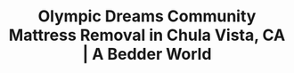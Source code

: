 ---
layout: location.njk
title: "Olympic Dreams Community Mattress Removal in Chula Vista, CA | A Bedder World"
description: "Professional mattress removal in Chula Vista's diverse Olympic Training Center community. Next-day pickup serving bicultural neighborhoods. Call 720-263-6094."
permalink: /mattress-removal/california/san-diego/chula-vista/
city: "Chula Vista"
state: "California"
stateSlug: "california"
parentMetro: "San Diego"
coordinates:
  lat: 32.6401
  lng: -117.0842
pricing:
  startingPrice: 125
  single: 125
  queen: 155
  king: 180
zipCodes:
  - "91909"
  - "91910"
  - "91911"
  - "91913"
  - "91914"
  - "91915"
neighborhoods:
  - name: "Olympic Training Center Area"
    zipCodes: ["91915"]
  - name: "Eastlake"
    zipCodes: ["91913", "91915"]
  - name: "Otay Ranch"
    zipCodes: ["91913", "91914"]
  - name: "Rancho Del Rey"
    zipCodes: ["91910"]
  - name: "Bonita Long Canyon"
    zipCodes: ["91910"]
  - name: "Castle Park"
    zipCodes: ["91910"]
  - name: "Montgomery"
    zipCodes: ["91911"]
  - name: "Terra Nova"
    zipCodes: ["91913"]
  - name: "Rolling Hills Ranch"
    zipCodes: ["91914"]
  - name: "Millenia"
    zipCodes: ["91915"]
  - name: "Village Walk"
    zipCodes: ["91915"]
  - name: "Sesame Place Area"
    zipCodes: ["91910"]
  - name: "Chula Vista Marina"
    zipCodes: ["91910"]
  - name: "Southwestern College Area"
    zipCodes: ["91910"]
  - name: "Heritage"
    zipCodes: ["91913"]
nearbyCities:
  - name: "San Diego"
    slug: "san-diego"
    distance: "10 miles north"
    isMetro: true
  - name: "National City"
    slug: "national-city"
    distance: "8 miles northwest"
    isSuburb: true
  - name: "Bonita"
    slug: "bonita"
    distance: "5 miles northeast"
    isSuburb: true
recyclingPartners:
  - "City of Chula Vista Environmental Services"
  - "Republic Services South Bay"
  - "San Diego County Bye Bye Mattress Program"
  - "Miramar Landfill Recycling"
localRegulations: "Chula Vista operates comprehensive waste management services with bilingual customer support reflecting the community's diverse demographics. The city requires proper scheduling for bulk item pickup and offers regular collection services for residents. All mattress disposal must comply with California environmental regulations and city waste management policies. Residents can access the San Diego County Bye Bye Mattress program for free recycling services."
reviews:
  count: 89
  featured:
    - author: "Maria S."
      text: "Excelente servicio for our family home in Eastlake. Con tres hijos and constant room changes, we needed reliable mattress pickup after upgrading the twins' beds. The team was very respectful and professional, working around our busy schedule with the kids' soccer practice. They handled our stairs perfectly and were done quickly."
      neighborhood: "Eastlake"
    - author: "David L."
      text: "Outstanding service in Otay Ranch. We're near the Olympic Training Center and needed quick removal during our home renovation. The crew was professional and efficient, removing two queen mattresses without disturbing our neighbor's morning workout routine. Great communication and fair pricing for our modern home."
      neighborhood: "Otay Ranch"
    - author: "Carmen R."
      text: "Fantastic experience in the Montgomery area. Living in this diverse neighborhood, we appreciated their bilingual service and cultural understanding. They picked up our old king mattress after our bedroom update and were very courteous with our elderly neighbor next door. Highly recommend for families in the community."
      neighborhood: "Montgomery"
faqs:
  - question: "How much does mattress removal cost in Chula Vista?"
    answer: "Our pricing starts at $125 for single mattresses, $155 for doubles/queens, and $180 for kings or multiple pieces. This includes pickup from any level of your home and proper recycling through San Diego County facilities."
  - question: "Do you offer bilingual service for Spanish-speaking residents?"
    answer: "Absolutely. We understand Chula Vista's significant Hispanic population and can coordinate service in both English and Spanish to serve our diverse community effectively."
  - question: "What's your pickup timeframe for Chula Vista?"
    answer: "Most pickups happen within 24-48 hours of booking. We schedule efficiently around South Bay areas and can often accommodate next-day service requests."
  - question: "Can you work around Olympic Training Center and sports activities?"
    answer: "Yes, we're familiar with the area around the Elite Athlete Training Center and can coordinate timing around training schedules and community sports activities."
  - question: "Are you licensed for City of Chula Vista operations?"
    answer: "Yes, we maintain full licensing and insurance coverage for all Chula Vista operations, including comprehensive liability protection for residential and community properties."
  - question: "How do you recycle mattresses from Chula Vista?"
    answer: "We transport mattresses to certified facilities through the San Diego County Bye Bye Mattress program and other approved recycling centers. About 75% of each mattress gets recycled, supporting Chula Vista's environmental goals."
pageContent:
  heroTitle: "Olympic Dreams Community Mattress Removal in Chula Vista"
  heroDescription: "Professional next-day pickup serving Chula Vista's diverse Olympic Training Center community. From Eastlake family homes to multicultural neighborhoods, we provide expert mattress removal with bilingual service."
  
  aboutService: "Chula Vista's trusted mattress removal service, designed for the unique character of this diverse, Olympic-connected community. With over 273,000 residents in California's 15th largest city, we understand the specialized needs of multicultural families and modern suburban living. From Eastlake master-planned communities to established neighborhoods like Montgomery, we provide expert mattress pickup throughout all Chula Vista areas, ensuring environmentally responsible disposal while maintaining full compliance with City of Chula Vista environmental regulations. Our Chula Vista team specializes in bilingual communication, large family coordination, and scheduling around the community's active sports culture including the Elite Athlete Training Center. We work with Chula Vista Environmental Services and San Diego County's Bye Bye Mattress program to ensure your old mattress supports this dynamic community's commitment to environmental stewardship and sustainable growth."

  serviceAreasIntro: "We provide comprehensive mattress pickup services throughout Chula Vista's diverse neighborhoods, covering both modern planned communities and established multicultural areas:"

  regulationsCompliance: "Our service ensures full compliance with all City of Chula Vista and California state regulations, providing you with disposal documentation and bilingual support for your records while handling all environmental requirements."

  environmentalImpact: "Every mattress we collect in Chula Vista supports multicultural environmental stewardship and community pride. Through our partnerships with Chula Vista Environmental Services and the San Diego County Bye Bye Mattress program, we've diverted thousands of mattresses from regional landfills. With over 75% of each mattress being recyclable, materials recovered include steel springs, foam, cotton, and wood - all processed through certified facilities to reduce environmental impact and support Chula Vista's reputation as a forward-thinking community that balances cultural diversity with environmental responsibility, home to elite athletic training and innovative family attractions."

  howItWorksScheduling: "Next-day slots available throughout Chula Vista's diverse community. We'll confirm via text message in English or Spanish and coordinate around family schedules and community activities."

  howItWorksService: "Our licensed and insured team removes your mattress from anywhere on your property, handles all city compliance requirements, and provides respectful service that honors Chula Vista's multicultural community values."

  howItWorksDisposal: "Your mattress is transported to certified San Diego County facilities including the Miramar Landfill Bye Bye Mattress program for responsible material recovery that supports Chula Vista's environmental leadership."

  sidebarStats:
    mattressesRemoved: "3,127"

  uniqueContent: "Chula Vista's multicultural Olympic community brings unique mattress removal considerations. Home to the Elite Athlete Training Center and California's 15th largest city, we coordinate service around this diverse community's distinctive lifestyle and cultural richness.

Our service integrates with Chula Vista's bicultural family dynamics and athletic culture. Whether you're updating children's bedrooms in growing families, managing multi-generational household needs, or coordinating around training schedules near the Olympic facilities, we provide bilingual support and cultural understanding.

Every pickup appointment respects Chula Vista's diverse community character. Olympic training sessions nearby? Family gatherings and cultural celebrations? Youth sports tournaments? We coordinate timing with community rhythms and honor the multicultural values that make this city special.

The varied housing throughout Chula Vista requires specialized handling. From modern Eastlake planned communities to established Montgomery neighborhoods, our team adapts to each property's unique requirements while providing consistent, respectful service across all cultural communities.

Local coordination through Chula Vista Environmental Services emphasizes community partnership and environmental education. We work with city services and certified recycling facilities to ensure every mattress supports the community's commitment to sustainable growth and environmental responsibility.

Sports activities and community events occasionally impact our service schedule. Chula Vista's status as an Olympic training hub and diverse cultural center means we coordinate around athletic training, community festivals, and family celebrations to ensure convenient service timing.

Our pricing stays consistent across all neighborhoods and cultural communities. Whether you're in prestigious Eastlake developments or established family neighborhoods, the same transparent rates apply to every Chula Vista resident, reflecting our commitment to serving the entire diverse community fairly."
---